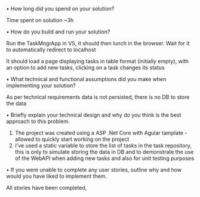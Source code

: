 • How long did you spend on your solution?

Time spent on solution ~3h

• How do you build and run your solution?

Run the TaskMngrApp in VS, it should then lunch in the browser. Wait for it to automatically redirect to localhost

It should load a page displaying tasks in table format (initially empty), with an option to add new tasks, clicking on a task changes its status 

• What technical and functional assumptions did you make when implementing your solution? 

As per technical requirements data is not persisted, there is no DB to store the data

• Briefly explain your technical design and why do you think is the best approach to this problem.
1. The project was created using a ASP .Net Core with Agular tamplate - allowed to quickly start working on the project
2. I've used a static variable to store the list of tasks in the task repository, this is only to simulate storing the data in DB and to demonstrate the use of the WebAPI when adding new tasks and also for unit testing purposes

• If you were unable to complete any user stories, outline why and how would you have liked to implement them.

All stories have been completed, 
